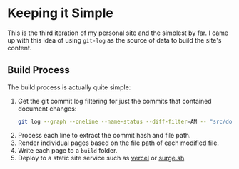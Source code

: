 # Keeping it Simple

This is the third iteration of my personal site and the simplest by far. I came up with this idea of using `git-log` as the source of data to build the site's content.

## Build Process

The build process is actually quite simple:

1. Get the git commit log filtering for just the commits that contained document changes:
    ```bash
    git log --graph --oneline --name-status --diff-filter=AM -- "src/documents/"
    ```
2. Process each line to extract the commit hash and file path.
3. Render individual pages based on the file path of each modified file.
4. Write each page to a `build` folder.
5. Deploy to a static site service such as [vercel](https://vercel.com) or [surge.sh](https://surge.sh).
